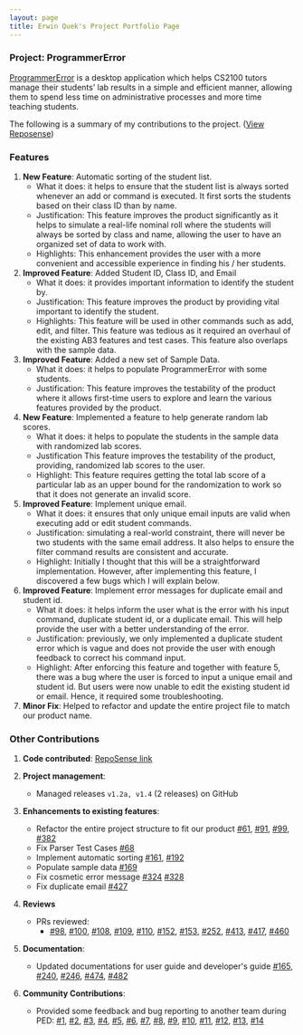 ```yaml
---
layout: page
title: Erwin Quek's Project Portfolio Page
---
```

### Project: ProgrammerError

[ProgrammerError](https://github.com/AY2122S1-CS2103-F09-3/tp) is a desktop application which helps CS2100 tutors manage
their students’ lab results in a simple and efficient manner, allowing them to spend less time on administrative
processes and more time teaching students.

The following is a summary of my contributions to the project. ([View Reposense](https://nus-cs2103-ay2122s1.github.io/tp-dashboard/?search=&sort=groupTitle&sortWithin=title&timeframe=commit&mergegroup=&groupSelect=groupByRepos&breakdown=true&checkedFileTypes=docs~functional-code~test-code~other&since=2021-09-17))


### Features

1. **New Feature**: Automatic sorting of the student list.
   * What it does: it helps to ensure that the student list is always sorted whenever an add or command is executed. It first sorts the students based on their class ID than by name.
   * Justification: This feature improves the product significantly as it helps to simulate a real-life nominal roll where the students will always be sorted by class and name, allowing the user to have an organized set of data to work with.
   * Highlights: This enhancement provides the user with a more convenient and accessible experience in finding his / her students.
2. **Improved Feature**: Added Student ID, Class ID, and Email
   * What it does: it provides important information to identify the student by.
   * Justification: This feature improves the product by providing vital important to identify the student.
   * Highlights: This feature will be used in other commands such as add, edit, and filter. This feature was tedious as it required an overhaul of the existing AB3 features and test cases. This feature also overlaps with the sample data.
3. **Improved Feature**: Added a new set of Sample Data.
   * What it does: it helps to populate ProgrammerError with some students.
   * Justification: This feature improves the testability of the product where it allows first-time users to explore and learn the various features provided by the product.
4. **New Feature**: Implemented a feature to help generate random lab scores.
   * What it does: it helps to populate the students in the sample data with randomized lab scores.
   * Justification This feature improves the testability of the product, providing, randomized lab scores to the user.
   * Highlight: This feature requires getting the total lab score of a particular lab as an upper bound for the randomization to work so that it does not generate an invalid score.
5. **Improved Feature**: Implement unique email.
   * What it does: it ensures that only unique email inputs are valid when executing add or edit student commands.
   * Justification: simulating a real-world constraint, there will never be two students with the same email address. It also helps to ensure the filter command results are consistent and accurate.
   * Highlight: Initially I thought that this will be a straightforward implementation. However, after implementing this feature, I discovered a few bugs which I will explain below.
6. **Improved Feature**: Implement error messages for duplicate email and student id.
   * What it does: it helps inform the user what is the error with his input command, duplicate student id, or a duplicate email. This will help provide the user with a better understanding of the error.
   * Justification: previously, we only implemented a duplicate student error which is vague and does not provide the user with enough feedback to correct his command input.
   * Highlight: After enforcing this feature and together with feature 5, there was a bug where the user is forced to input a unique email and student id. But users were now unable to edit the existing student id or email. Hence, it required some troubleshooting.
7. **Minor Fix**: Helped to refactor and update the entire project file to match our product name.


### Other Contributions
1. **Code contributed**: [RepoSense link](https://nus-cs2103-ay2122s1.github.io/tp-dashboard/?search=&sort=groupTitle&sortWithin=title&timeframe=commit&mergegroup=&groupSelect=groupByRepos&breakdown=true&checkedFileTypes=docs~functional-code~test-code~other&since=2021-09-17&tabOpen=true&tabType=authorship&tabAuthor=erwinqxy&tabRepo=AY2122S1-CS2103-F09-3%2Ftp%5Bmaster%5D&authorshipIsMergeGroup=false&authorshipFileTypes=docs~functional-code~test-code~other&authorshipIsBinaryFileTypeChecked=false)

2. **Project management**:
   * Managed releases `v1.2a, v1.4` (2 releases) on GitHub

3. **Enhancements to existing features**:
      * Refactor the entire project structure to fit our product [#61](https://github.com/AY2122S1-CS2103-F09-3/tp/pull/61), [#91](https://github.com/AY2122S1-CS2103-F09-3/tp/pull/91), [#99](https://github.com/AY2122S1-CS2103-F09-3/tp/pull/99), [#382](https://github.com/AY2122S1-CS2103-F09-3/tp/pull/382)
      * Fix Parser Test Cases [#68](https://github.com/AY2122S1-CS2103-F09-3/tp/pull/68)
      * Implement automatic sorting [#161](https://github.com/AY2122S1-CS2103-F09-3/tp/pull/161), [#192](https://github.com/AY2122S1-CS2103-F09-3/tp/pull/192)
      * Populate sample data [#169](https://github.com/AY2122S1-CS2103-F09-3/tp/pull/169)
      * Fix cosmetic error message [#324](https://github.com/AY2122S1-CS2103-F09-3/tp/pull/324) [#328](https://github.com/AY2122S1-CS2103-F09-3/tp/pull/328)
      * Fix duplicate email [#427](https://github.com/AY2122S1-CS2103-F09-3/tp/pull/427)

4. **Reviews**
      * PRs reviewed:
        * [#98](https://github.com/AY2122S1-CS2103-F09-3/tp/pull/98), [#100](https://github.com/AY2122S1-CS2103-F09-3/tp/pull/100), [#108](https://github.com/AY2122S1-CS2103-F09-3/tp/pull/108),
        [#109](https://github.com/AY2122S1-CS2103-F09-3/tp/pull/109), [#110](https://github.com/AY2122S1-CS2103-F09-3/tp/pull/110), [#152](https://github.com/AY2122S1-CS2103-F09-3/tp/pull/152),
        [#153](https://github.com/AY2122S1-CS2103-F09-3/tp/pull/153), [#252](https://github.com/AY2122S1-CS2103-F09-3/tp/pull/252), [#413](https://github.com/AY2122S1-CS2103-F09-3/tp/pull/413),
        [#417](https://github.com/AY2122S1-CS2103-F09-3/tp/pull/417), [#460](https://github.com/AY2122S1-CS2103-F09-3/tp/pull/460/files)

5. **Documentation**:
   * Updated documentations for user guide and developer's guide [#165](https://github.com/AY2122S1-CS2103-F09-3/tp/pull/165), [#240](https://github.com/AY2122S1-CS2103-F09-3/tp/pull/240), [#246](https://github.com/AY2122S1-CS2103-F09-3/tp/pull/246), 
      [#474](https://github.com/AY2122S1-CS2103-F09-3/tp/pull/474), [#482](https://github.com/AY2122S1-CS2103-F09-3/tp/pull/482)

6. **Community Contributions**: 
   * Provided some feedback and bug reporting to another team during PED: [#1](https://github.com/erwinqxy/ped/issues/1),
      [#2](https://github.com/erwinqxy/ped/issues/2), [#3](https://github.com/erwinqxy/ped/issues/3),
      [#4](https://github.com/erwinqxy/ped/issues/4), [#5](https://github.com/erwinqxy/ped/issues/5),
      [#6](https://github.com/erwinqxy/ped/issues/6), [#7](https://github.com/erwinqxy/ped/issues/7),
      [#8](https://github.com/erwinqxy/ped/issues/8), [#9](https://github.com/erwinqxy/ped/issues/9),
      [#10](https://github.com/erwinqxy/ped/issues/10), [#11](https://github.com/erwinqxy/ped/issues/11),
      [#12](https://github.com/erwinqxy/ped/issues/12), [#13](https://github.com/erwinqxy/ped/issues/13),
      [#14](https://github.com/erwinqxy/ped/issues/13)

